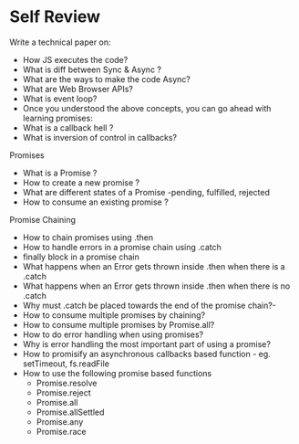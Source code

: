 # Self Review

Write a technical paper on:
- How JS executes the code?
- What is diff between Sync & Async ?
- What are the ways to make the code Async?
- What are Web Browser APIs?
- What is event loop?
- Once you understood the above concepts, you can go ahead with learning promises:
- What is a callback hell ?
- What is inversion of control in callbacks?

Promises
- What is a Promise ?
- How to create a new promise ?
- What are different states of a Promise -pending, fulfilled, rejected
- How to consume an existing promise ?

Promise Chaining
- How to chain promises using .then
- How to handle errors in a promise chain using .catch
- finally block in a promise chain
- What happens when an Error gets thrown inside .then when there is a .catch
- What happens when an Error gets thrown inside .then when there is no .catch
- Why must .catch be placed towards the end of the promise chain?-
- How to consume multiple promises by chaining?
- How to consume multiple promises by Promise.all?
- How to do error handling when using promises?
- Why is error handling the most important part of using a promise?
- How to promisify an asynchronous callbacks based function - eg. setTimeout, fs.readFile
- How to use the following promise based functions
    - Promise.resolve
    - Promise.reject
    - Promise.all
    - Promise.allSettled
    - Promise.any
    - Promise.race
